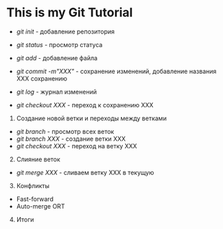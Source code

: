 # This is my Git Tutorial #

* *git init* - добавление репозитория

* *git status* - просмотр статуса

* *git add* - добавление файла

* *git commit -m"XXX"* - сохранение изменений, добавление названия XXX сохранению

* *git log* - журнал изменений

* *git checkout XXX* - переход к сохранению XXX

1. Создание новой ветки и переходы между ветками
* *git branch* - просмотр всех веток
* *git branch XXX* - создание ветки ХХХ
* *git checkout XXX* - переход на ветку ХХХ

2. Слияние веток
* *git merge ХХХ* - сливаем ветку ХХХ в текущую

3. Конфликты
* Fast-forward
* Auto-merge ORT

4. Итоги